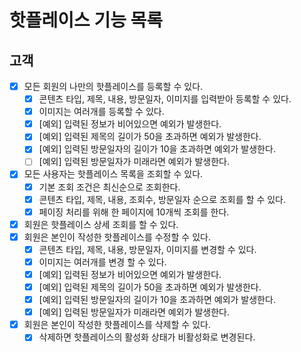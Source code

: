 # 핫플레이스 기능 목록

## 고객

* [x] 모든 회원의 나만의 핫플레이스를 등록할 수 있다.
  * [x] 콘텐츠 타입, 제목, 내용, 방문일자, 이미지를 입력받아 등록할 수 있다.
  * [x] 이미지는 여러개를 등록할 수 있다.
  * [x] [예외] 입력된 정보가 비어있으면 예외가 발생한다.
  * [x] [예외] 입력된 제목의 길이가 50을 초과하면 예외가 발생한다.
  * [x] [예외] 입력된 방문일자의 길이가 10을 초과하면 예외가 발생한다.
  * [ ] [예외] 입력된 방문일자가 미래라면 예외가 발생한다.
* [x] 모든 사용자는 핫플레이스 목록을 조회할 수 있다.
  * [x] 기본 조회 조건은 최신순으로 조회한다.
  * [x] 콘텐츠 타입, 제목, 내용, 조회수, 방문일자 순으로 조회를 할 수 있다.
  * [x] 페이징 처리를 위해 한 페이지에 10개씩 조회를 한다.
* [x] 회원은 핫플레이스 상세 조회를 할 수 있다.
* [x] 회원은 본인이 작성한 핫플레이스를 수정할 수 있다.
  * [x] 콘텐츠 타입, 제목, 내용, 방문일자, 이미지를 변경할 수 있다.
  * [x] 이미지는 여러개를 변경 할 수 있다.
  * [x] [예외] 입력된 정보가 비어있으면 예외가 발생한다.
  * [x] [예외] 입력된 제목의 길이가 50을 초과하면 예외가 발생한다.
  * [x] [예외] 입력된 방문일자의 길이가 10을 초과하면 예외가 발생한다.
  * [x] [예외] 입력된 방문일자가 미래라면 예외가 발생한다.
* [x] 회원은 본인이 작성한 핫플레이스를 삭제할 수 있다.
  * [x] 삭제하면 핫플레이스의 활성화 상태가 비활성화로 변경된다.